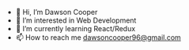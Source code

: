 - 👋 Hi, I’m Dawson Cooper
- 👀 I’m interested in Web Development
- 🌱 I’m currently learning React/Redux
- 📫 How to reach me dawsoncooper96@gmail.com

<!---
DawsonCooper/DawsonCooper is a ✨ special ✨ repository because its `README.md` (this file) appears on your GitHub profile.
You can click the Preview link to take a look at your changes.
--->

